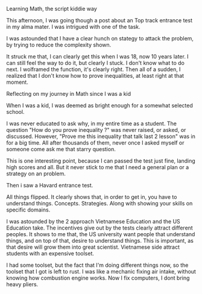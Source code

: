Learning Math, the script kiddie way 


This afternoon, I was going though a post about an Top track entrance test in my alma mater. I was intrigued with one of the task.


I was astounded that I have a clear hunch on stategy to attack the problem, by trying to reduce the complexity shown.

It struck me that, I can clearly get this when I was 18, now 10 years later. I can still feel the way to do it, but clearly I stuck. I don't know what to do next. I wolframed the function, it's clearly right. Then all of a sudden, I realized that I don't know how to prove inequalities, at least right at that moment. 

Reflecting on my journey in Math since I was a kid

When I was a kid, I was deemed as bright enough for a somewhat selected school. 


I was never educated to ask why, in my entire time as a student. The question "How do you prove inequality ?" was never raised, or asked, or discussed. However, "Prove me this inequality that talk last 2 lesson" was in for a big time. All after thousands of them, never once I asked myself or someone come ask me that starry question. 


This is one interesting point, because I can passed the test just fine, landing high scores and all. But it never stick to me that I need a general plan or a strategy on an problem.


Then i saw a Havard entrance test.

All things flipped. It clearly shows that, in order to get in, you have to understand things. Concepts. Strategies. Along with showing your skills on specific domains.


I was astounded by the 2 approach Vietnamese Education and the US Education take. The incentives give out by the tests clearly attract different peoples. It shows to me that, the US university want people that understand things, and on top of that, desire to understand things. This is important, as that desire will grow them into great scientist. Vietnamese side attract students with an expensive toolset. 


I had some toolset, but the fact that I'm doing different things now, so the toolset that I got is left to rust. I was like a mechanic fixing air intake, without knowing how combustion engine works. Now I fix computers, I dont bring heavy pliers.










